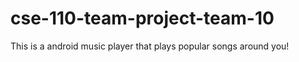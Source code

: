 # cse-110-team-project-team-10

This is a android music player that plays popular songs around you!
